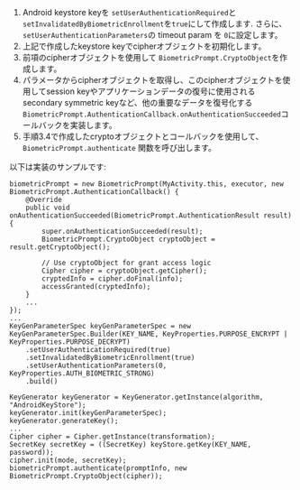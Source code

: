 
1.  Android keystore keyを `setUserAuthenticationRequired`と
    `setInvalidatedByBiometricEnrollment`を`true`にして作成します. さらに、
    `setUserAuthenticationParameters`の timeout param を `0`に設定します。
2.  上記で作成したkeystore keyでcipherオブジェクトを初期化します。
3.  前項のcipherオブジェクトを使用して `BiometricPrompt.CryptoObject`を作成します。
4.  パラメータからcipherオブジェクトを取得し、このcipherオブジェクトを使用してsession keyやアプリケーションデータの復号に使用されるsecondary symmetric keyなど、他の重要なデータを復号化する `BiometricPrompt.AuthenticationCallback.onAuthenticationSucceeded`コールバックを実装します。
5.  手順3.4で作成したcryptoオブジェクトとコールバックを使用して、 `BiometricPrompt.authenticate` 関数を呼び出します。

以下は実装のサンプルです:

    biometricPrompt = new BiometricPrompt(MyActivity.this, executor, new BiometricPrompt.AuthenticationCallback() {
        @Override
        public void onAuthenticationSucceeded(BiometricPrompt.AuthenticationResult result) {
            super.onAuthenticationSucceeded(result);
            BiometricPrompt.CryptoObject cryptoObject = result.getCryptoObject();

            // Use cryptoObject for grant access logic
            Cipher cipher = cryptoObject.getCipher();
            cryptedInfo = cipher.doFinal(info);
            accessGranted(cryptedInfo);
        }
        ...
    });
    ...
    KeyGenParameterSpec keyGenParameterSpec = new KeyGenParameterSpec.Builder(KEY_NAME, KeyProperties.PURPOSE_ENCRYPT | KeyProperties.PURPOSE_DECRYPT)
        .setUserAuthenticationRequired(true)
        .setInvalidatedByBiometricEnrollment(true)
        .setUserAuthenticationParameters(0, KeyProperties.AUTH_BIOMETRIC_STRONG)
        .build()

    KeyGenerator keyGenerator = KeyGenerator.getInstance(algorithm, "AndroidKeyStore");
    keyGenerator.init(keyGenParameterSpec);
    keyGenerator.generateKey();
    ...
    Cipher cipher = Cipher.getInstance(transformation);
    SecretKey secretKey = ((SecretKey) keyStore.getKey(KEY_NAME, password));
    cipher.init(mode, secretKey);
    biometricPrompt.authenticate(promptInfo, new BiometricPrompt.CryptoObject(cipher));

